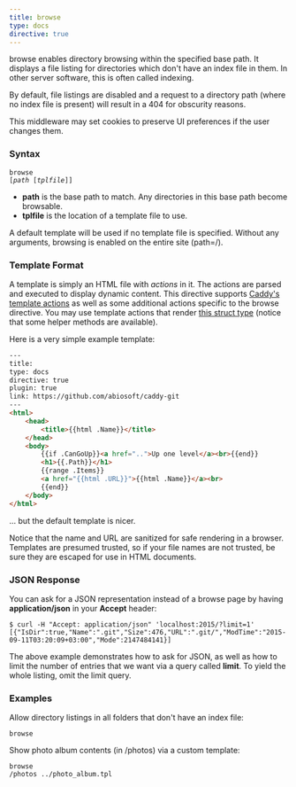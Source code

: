 ```yaml
---
title: browse
type: docs
directive: true
---
```


browse enables directory browsing within the specified base path. It displays a file listing for directories which don't have an index file in them. In other server software, this is often called indexing.

By default, file listings are disabled and a request to a directory path (where no index file is present) will result in a 404 for obscurity reasons.

This middleware may set cookies to preserve UI preferences if the user changes them.

### Syntax

<code class="block"><span class="hl-directive">browse</span> <span class="hl-arg">[<i>path</i> [<i>tplfile</i>]]</span></code>

*   **path** is the base path to match. Any directories in this base path become browsable.
*   **tplfile** is the location of a template file to use.

A default template will be used if no template file is specified. Without any arguments, browsing is enabled on the entire site (path=/).

### Template Format

A template is simply an HTML file with _actions_ in it. The actions are parsed and executed to display dynamic content. This directive supports [Caddy's template actions](/docs/template-actions) as well as some additional actions specific to the browse directive. You may use template actions that render [this struct type](https://github.com/mholt/caddy/blob/060ab92d295ba9dd8e34115c92557d5eff5896ff/middleware/browse/browse.go#L41-L118) (notice that some helper methods are available).

Here is a very simple example template:

```html
---
title: 
type: docs
directive: true
plugin: true
link: https://github.com/abiosoft/caddy-git
---
<html>
	<head>
		<title>{{html .Name}}</title>
	</head>
	<body>
		{{if .CanGoUp}}<a href="..">Up one level</a><br>{{end}}
		<h1>{{.Path}}</h1>
		{{range .Items}}
		<a href="{{html .URL}}">{{html .Name}}</a><br>
		{{end}}
	</body>
</html>
```

... but the default template is nicer.

Notice that the name and URL are sanitized for safe rendering in a browser. Templates are presumed trusted, so if your file names are not trusted, be sure they are escaped for use in HTML documents.

### JSON Response

You can ask for a JSON representation instead of a browse page by having **application/json** in your **Accept** header:

```
$ curl -H "Accept: application/json" 'localhost:2015/?limit=1'
[{"IsDir":true,"Name":".git","Size":476,"URL":".git/","ModTime":"2015-09-11T03:20:09+03:00","Mode":2147484141}]
```

The above example demonstrates how to ask for JSON, as well as how to limit the number of entries that we want via a query called **limit**. To yield the whole listing, omit the limit query.

### Examples

Allow directory listings in all folders that don't have an index file:

<code class="block"><span class="hl-directive">browse</span></code>

Show photo album contents (in /photos) via a custom template:

<code class="block"><span class="hl-directive">browse</span> <span class="hl-arg">/photos ../photo_album.tpl</span></code>
